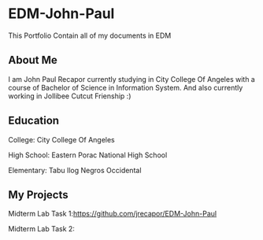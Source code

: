 # EDM-John-Paul
This Portfolio Contain all of my documents in EDM

## About Me
I am John Paul Recapor  currently studying in City College Of Angeles with a course of Bachelor of Science in Information System. And also currently working in Jollibee Cutcut Frienship :) 

## Education
College: City College Of Angeles

High School: Eastern Porac National High School  

Elementary: Tabu Ilog Negros Occidental 

## My Projects
Midterm Lab Task 1:https://github.com/jrecapor/EDM-John-Paul

Midterm Lab Task 2:
